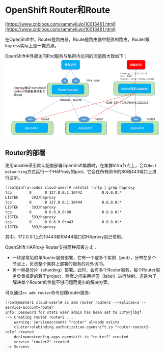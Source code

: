 # OpenShift Router和Route #

[https://www.cnblogs.com/sammyliu/p/10013461.html](https://www.cnblogs.com/sammyliu/p/10013461.html)

在OpenShift中，Router是路由器，Route是路由器中配置的路由，Router跟Ingress实际上是一类资源。

OpenShift中外部访问Pod服务与集群内访问的流量图大致如下：
![](img/OpenShift_Router01.png)

## Router的部署 ##

使用ansible采用默认配置部署OpenShift集群时，在集群Infra节点上，会以`Host networking`方式运行一个HAProxy的pod，它会在所有网卡的80和443端口上进行监听。

```
[root@infra-node3 cloud-user]# netstat -lntp | grep haproxy
tcp        0      0 127.0.0.1:10443         0.0.0.0:*               LISTEN      583/haproxy         
tcp        0      0 127.0.0.1:10444         0.0.0.0:*               LISTEN      583/haproxy         
tcp        0      0 0.0.0.0:80              0.0.0.0:*               LISTEN      583/haproxy         
tcp        0      0 0.0.0.0:443             0.0.0.0:*               LISTEN      583/haproxy
```

其中，172.0.0.1上的10443和10444端口供HAproxy自己使用。

OpenShift HAProxy Router支持两种部署方式：

- 一种是常见的单Router服务部署，它有一个或多个实例（pod），分布在多个节点上，负责整个集群上部署的服务的对外访问。
- 另一种是分片（sharding）部署。此时，会有多个Router服务，每个Router服务负责指定的若干project，两者之间采用标签（label）进行映射。这是为了解决单个Router的性能不够问题而提出的解决方案。

可以通过`oc adm router`命令创建router服务:

```
[root@master1 cloud-user]# oc adm router router2 --replicas=1 --service-account=router
info: password for stats user admin has been set to J3YyPjlbqf
--> Creating router router2 ...
    warning: serviceaccounts "router" already exists
    clusterrolebinding.authorization.openshift.io "router-router2-role" created
    deploymentconfig.apps.openshift.io "router2" created
    service "router2" created
--> Success
```
